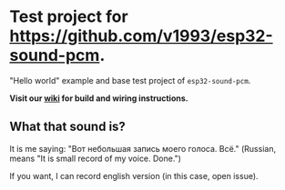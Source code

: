 # Test project for https://github.com/v1993/esp32-sound-pcm.

"Hello world" example and base test project of `esp32-sound-pcm`.

__Visit our [wiki](https://github.com/v1993/esp32-sound-pcm-test/wiki) for build and wiring instructions.__

## What that sound is?
It is me saying: "Вот небольшая запись моего голоса. Всё." (Russian, means "It is small record of my voice. Done.")

If you want, I can record english version (in this case, open issue).
